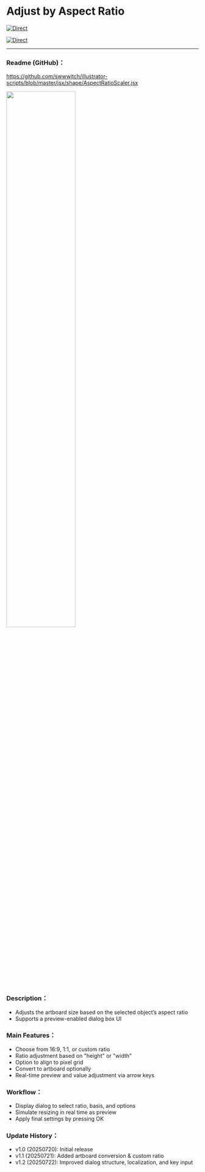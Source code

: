 # Adjust by Aspect Ratio

[![Direct](https://img.shields.io/badge/Direct%20Link-AspectRatioScaler.jsx-ffcc00.svg)](https://github.com/swwwitch/illustrator-scripts/blob/master/jsx/shape/AspectRatioScaler.jsx)

[![Direct](https://img.shields.io/badge/Back%20to%20home-All%20scripts-cccccc.svg)](https://github.com/swwwitch/illustrator-scripts/blob/master/README.md)

---

### Readme (GitHub)：

https://github.com/swwwitch/illustrator-scripts/blob/master/jsx/shape/AspectRatioScaler.jsx


<img alt="" src="https://www.dtp-transit.jp/images/ss-508-694-72-20250722-042112.png" width="60%" />

### Description：

- Adjusts the artboard size based on the selected object’s aspect ratio
- Supports a preview-enabled dialog box UI

### Main Features：

- Choose from 16:9, 1:1, or custom ratio
- Ratio adjustment based on "height" or "width"
- Option to align to pixel grid
- Convert to artboard optionally
- Real-time preview and value adjustment via arrow keys

### Workflow：

- Display dialog to select ratio, basis, and options
- Simulate resizing in real time as preview
- Apply final settings by pressing OK

### Update History：

- v1.0 (20250720): Initial release
- v1.1 (20250721): Added artboard conversion & custom ratio
- v1.2 (20250722): Improved dialog structure, localization, and key input